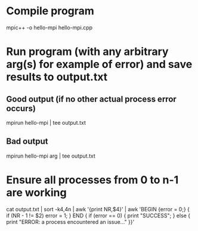 # Compile program
mpic++ -o hello-mpi hello-mpi.cpp

# Run program (with any arbitrary arg(s) for example of error) and save results to output.txt
## Good output (if no other actual process error occurs)
mpirun hello-mpi | tee output.txt
## Bad output
mpirun hello-mpi arg | tee output.txt
# Ensure all processes from 0 to n-1 are working
cat output.txt | sort -k4,4n | awk '{print NR,$4}' | awk 'BEGIN {error = 0;} { if (NR - 1 != $2) error = 1; } END { if (error == 0) { print "SUCCESS"; } else { print "ERROR: a process encountered an issue..." }}'

